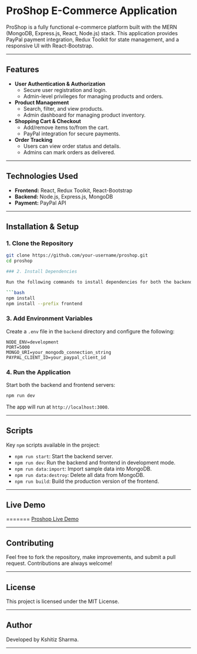 # **ProShop E-Commerce Application**

ProShop is a fully functional e-commerce platform built with the MERN (MongoDB, Express.js, React, Node.js) stack. This application provides PayPal payment integration, Redux Toolkit for state management, and a responsive UI with React-Bootstrap.

---

## **Features**

- **User Authentication & Authorization**
  - Secure user registration and login.
  - Admin-level privileges for managing products and orders.
- **Product Management**
  - Search, filter, and view products.
  - Admin dashboard for managing product inventory.
- **Shopping Cart & Checkout**
  - Add/remove items to/from the cart.
  - PayPal integration for secure payments.
- **Order Tracking**
  - Users can view order status and details.
  - Admins can mark orders as delivered.

---

## **Technologies Used**

- **Frontend:** React, Redux Toolkit, React-Bootstrap
- **Backend:** Node.js, Express.js, MongoDB
- **Payment:** PayPal API

---

## **Installation & Setup**

### 1. Clone the Repository

````bash
git clone https://github.com/your-username/proshop.git
cd proshop

### 2. Install Dependencies

Run the following commands to install dependencies for both the backend and frontend:

```bash
npm install
npm install --prefix frontend
````

### 3. Add Environment Variables

Create a `.env` file in the `backend` directory and configure the following:

```env
NODE_ENV=development
PORT=5000
MONGO_URI=your_mongodb_connection_string
PAYPAL_CLIENT_ID=your_paypal_client_id
```

### 4. Run the Application

Start both the backend and frontend servers:

```bash
npm run dev
```

The app will run at `http://localhost:3000`.

---

## **Scripts**

Key `npm` scripts available in the project:

- `npm run start`: Start the backend server.
- `npm run dev`: Run the backend and frontend in development mode.
- `npm run data:import`: Import sample data into MongoDB.
- `npm run data:destroy`: Delete all data from MongoDB.
- `npm run build`: Build the production version of the frontend.

---

## **Live Demo**

=======
[Proshop Live Demo](https://rainbow-fudge-e35315.netlify.app/)

---

## **Contributing**

Feel free to fork the repository, make improvements, and submit a pull request. Contributions are always welcome!

---

## **License**

This project is licensed under the MIT License.

---

## **Author**

Developed by Kshitiz Sharma.

---
